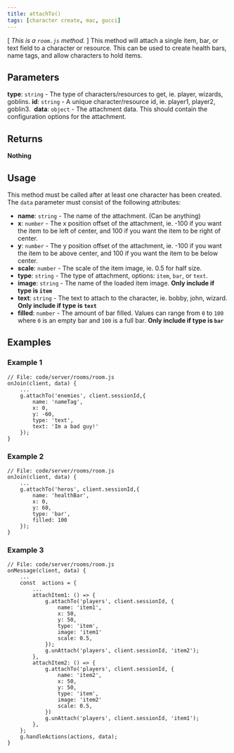 ```yaml
---
title: attachTo()
tags: [character create, mac, gucci]
---
```

[ *This is a `room.js` method.*  ] This method will attach a single item, bar, or text field to a character or resource. This can be used to create health bars, name tags, and allow characters to hold items.

## Parameters
**type**: `string` - The type of characters/resources to get, ie. player, wizards, goblins.
​
**id**: `string` - A unique character/resource id, ie. player1, player2, goblin3.
​
**data**: `object` - The attachment data. This should contain the configuration options for the attachment.
​
## Returns
**Nothing**
​
## Usage
This method must be called after at least one character has been created. The `data` parameter must consist of the following attributes:
 - **name**: `string` - The name of the attachment. (Can be anything)
 - **x**: `number` - The x position offset of the attachment, ie. -100 if you want the item to be left of center, and 100 if you want the item to be right of center.
 - **y**: `number` - The y position offset of the attachment, ie. -100 if you want the item to be above center, and 100 if you want the item to be below center.
 - **scale**: `number` - The scale of the item image, ie. 0.5 for half size.
 - **type**: `string` - The type of attachment, options: `item`, `bar`, or `text`.
 - **image**: `string` - The name of the loaded item image. **Only include if type is `item`**
 - **text**: `string` - The text to attach to the character, ie. bobby, john, wizard. **Only include if type is `text`**
 - **filled**: `number` - The amount of bar filled. Values can range from `0` to `100` where `0` is an empty bar and `100` is a full bar. **Only include if type is `bar`**
​
## Examples
### Example 1
```
// File: code/server/rooms/room.js
onJoin(client, data) {
	...
	g.attachTo('enemies', client.sessionId,{
		name: 'nameTag',
		x: 0,
		y: -60,
		type: 'text',
		text: 'Im a bad guy!'
	});
}
```
### Example 2
```
// File: code/server/rooms/room.js
onJoin(client, data) {
	...
	g.attachTo('heros', client.sessionId,{
		name: 'healthBar',
		x: 0,
		y: 60,
		type: 'bar',
		filled: 100
	});
}
```
### Example 3
```
// File: code/server/rooms/room.js
onMessage(client, data) {
	...
	const  actions = {
		...
		attachItem1: () => {
			g.attachTo('players', client.sessionId, {
				name: 'item1',
				x: 50,
				y: 50,
				type: 'item',
				image: 'item1'
				scale: 0.5,
			});
			g.unAttach('players', client.sessionId, 'item2');
		},
		attachItem2: () => {
			g.attachTo('players', client.sessionId, {
				name: 'item2',
				x: 50,
				y: 50,
				type: 'item',
				image: 'item2'
				scale: 0.5,
			})
			g.unAttach('players', client.sessionId, 'item1');
		},
	};
	g.handleActions(actions, data);
}
```
